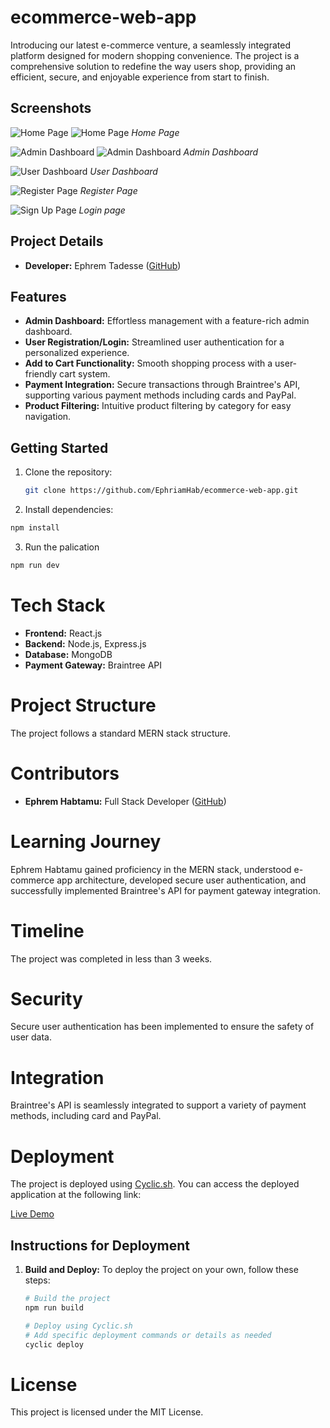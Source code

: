 # ecommerce-web-app

Introducing our latest e-commerce venture, a seamlessly integrated platform designed for modern shopping convenience. The project is a comprehensive solution to redefine the way users shop, providing an efficient, secure, and enjoyable experience from start to finish.

## Screenshots

![Home Page](./images/H2.PNG)
![Home Page](./images/H1.PNG)
*Home Page*

![Admin Dashboard](./images/A1.PNG)
![Admin Dashboard](./images/A2.PNG)
*Admin Dashboard*

![User Dashboard](./images/U.PNG)
*User Dashboard*

![Register Page](./images/R1.PNG)
*Register Page*

![Sign Up Page](./images/L1.PNG)
*Login page*

## Project Details

- **Developer:** Ephrem Tadesse ([GitHub](https://github.com/EphriamHab))

## Features

- **Admin Dashboard:** Effortless management with a feature-rich admin dashboard.
- **User Registration/Login:** Streamlined user authentication for a personalized experience.
- **Add to Cart Functionality:** Smooth shopping process with a user-friendly cart system.
- **Payment Integration:** Secure transactions through Braintree's API, supporting various payment methods including cards and PayPal.
- **Product Filtering:** Intuitive product filtering by category for easy navigation.

## Getting Started

1. Clone the repository:

   ```bash
   git clone https://github.com/EphriamHab/ecommerce-web-app.git

2. Install dependencies:

```bash
npm install
```
3. Run the palication
```bash
npm run dev
```

# Tech Stack
- **Frontend:** React.js
- **Backend:** Node.js, Express.js
- **Database:** MongoDB
- **Payment Gateway:** Braintree API

# Project Structure
The project follows a standard MERN stack structure.

# Contributors
- **Ephrem Habtamu:** Full Stack Developer ([GitHub](https://github.com/EphriamHab))

# Learning Journey
Ephrem Habtamu gained proficiency in the MERN stack, understood e-commerce app architecture, developed secure user authentication, and successfully implemented Braintree's API for payment gateway integration.

# Timeline
The project was completed in less than 3 weeks.

# Security
Secure user authentication has been implemented to ensure the safety of user data.

# Integration
Braintree's API is seamlessly integrated to support a variety of payment methods, including card and PayPal.

# Deployment

The project is deployed using [Cyclic.sh](https://cyclic.sh/). You can access the deployed application at the following link:

[Live Demo](https://real-blue-scorpion-kit.cyclic.app/)

## Instructions for Deployment

1. **Build and Deploy:**
   To deploy the project on your own, follow these steps:

   ```bash
   # Build the project
   npm run build

   # Deploy using Cyclic.sh
   # Add specific deployment commands or details as needed
   cyclic deploy


# License
This project is licensed under the MIT License.



